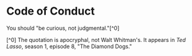 <!--
Copyright (c) 2022 Eikloof
SPDX-License-Identifier: BSD-2-Clause-Patent
-->
# Code of Conduct

You should "be curious, not judgmental."[^0]

[^0] The quotation is apocryphal, not Walt Whitman's. It appears in *Ted Lasso*, season 1, episode 8, "The Diamond Dogs."
